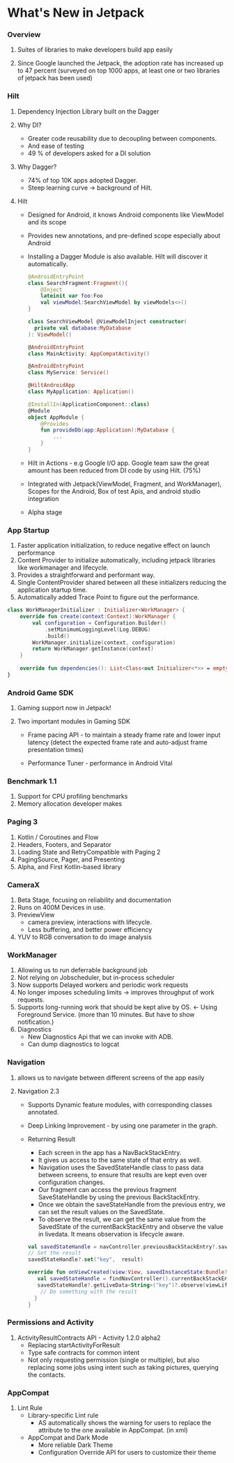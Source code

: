 # What's New in Jetpack

### Overview

1. Suites of libraries to make developers build app easily

2. Since Google launched the Jetpack, the adoption rate has increased up to 47 percent (surveyed on top 1000 apps, at least one or two libraries of jetpack has been used)

   

### Hilt

1. Dependency Injection Library built on the Dagger

2. Why DI?

   * Greater code reusability due to decoupling between components.
   * And ease of testing
   * 49 % of developers asked for a DI solution

3. Why Dagger?

   * 74% of top 10K apps adopted Dagger.
   * Steep learning curve -> background of Hilt.

4. Hilt

   * Designed for Android, it knows Android components like ViewModel and its scope

   * Provides new annotations, and pre-defined scope especially about Android

   * Installing a Dagger Module is also available. Hilt will discover it automatically.

     ```kotlin
     @AndroidEntryPoint
     class SearchFragment:Fragment(){
         @Inject
         lateinit var foo:Foo
         val viewModel:SearchViewModel by viewModels<>()
     }
     
     class SearchViewModel @ViewModelInject constructor(
       private val database:MyDatabase
     ): ViewModel()
     
     @AndroidEntryPoint
     class MainActivity: AppCompatActivity()
     
     @AndroidEntryPoint
     class MyService: Service()
     
     @HiltAndroidApp
     class MyApplication: Application()
     ```

     ```kotlin
     @InstallIn(ApplicationComponent::class)
     @Module
     object AppModule {
         @Provides
         fun provideDb(app:Application):MyDatabase {
             ...
         }
     }
     ```

   * Hilt in Actions - e.g Google I/O app. Google team saw the great amount has been reduced from DI code by using Hilt. (75%)
   * Integrated with Jetpack(ViewModel, Fragment, and WorkManager), Scopes for the Android, Box of test Apis, and android studio integration
   * Alpha stage

### App Startup

1. Faster application initialization, to reduce negative effect on launch performance
2. Content Provider to initialize automatically, including jetpack libraries like workmanager and lifecycle.
3. Provides a straightforward and performant way.
4. Single ContentProvider shared between all these initializers reducing the application startup time.
5. Automatically added Trace Point to figure out the performance.

```kotlin
class WorkManagerInitializer : Initializer<WorkManager> {
    override fun create(context:Context):WorkManager {
        val configuration = Configuration.Builder()
    		.setMinimumLoggingLevel(Log.DEBUG)
    		.build()
    	WorkManager.initialize(context, configuration)
        return WorkManager.getInstance(context)
    }
	
    override fun dependencies(): List<Class<out Initializer<*>> = emptyList()
}
```



### Android Game SDK

1. Gaming support now in Jetpack!
2. Two important modules in Gaming SDK

   * Frame pacing API - to maintain a steady frame rate and lower input latency (detect the expected frame rate and auto-adjust frame presentation times)

   * Performance Tuner - performance in Android Vital

     

### Benchmark 1.1

1. Support for CPU profiling benchmarks
2. Memory allocation developer makes



### Paging 3

1. Kotlin / Coroutines and Flow
2. Headers, Footers, and Separator
3. Loading State and RetryCompatible with Paging 2
4. PagingSource, Pager, and Presenting
5. Alpha, and First Kotlin-based library



### CameraX

1. Beta Stage, focusing on reliability and documentation
2. Runs on 400M Devices in use. 
3. PreviewView
   * camera preview, interactions with lifecycle.
   * Less buffering, and better power efficiency
4. YUV to RGB conversation to do image analysis



### WorkManager

1. Allowing us to run deferrable background job
2. Not relying on Jobscheduler, but in-process scheduler
3. Now supports Delayed workers and periodic work requests
4. No longer imposes scheduling limits -> improves throughput of work requests.
5. Supports long-running work that should be kept alive by OS. <- Using Foreground Service. (more than 10 minutes. But have to show notification.)
6. Diagnostics
   * New Diagnostics Api that we can invoke with ADB.
   * Can dump diagnostics to logcat

### Navigation

1. allows us to navigate between different screens of the app easily
2. Navigation 2.3

   * Supports Dynamic feature modules, with corresponding classes annotated.

   * Deep Linking Improvement - by using one parameter in the graph.

   * Returning Result

     * Each screen in the app has a NavBackStackEntry.
     * It gives us access to the same state of that entry as well.
     * Navigation uses the SavedStateHandle class to pass data between screens, to ensure that results are kept even over configuration changes.
     * Our fragment can access the previous fragment SaveStateHandle by using the previous BackStackEntry.
     * Once we obtain the saveStateHandle from the previous entry, we can set the result values on the SavedState.
     * To observe the result, we can get the same value from the SavedState of the currentBackStackEntry and observe the value in livedata. It means observation is lifecycle aware.

     ```kotlin
     val savedStateHandle = navController.previousBackStackEntry?.savedStateHandle
     // Set the result
     savedStateHandle?.set("key",  result)
     
     override fun onViewCreated(view:View, savedInstanceState:Bundle?){
     	val savedStateHandle = findNavController().currentBackStackEntry?.savedStateHandle
     	savedStateHandle?.getLiveData<String>("key")?.observe(viewLifecycleOwner) {
         // Do something with the result
       }
     }
     ```

   

### Permissions and Activity

1. ActivityResultContracts API - Activity 1.2.0 alpha2
   * Replacing startActivityForResult
   * Type safe contracts for common intent
   * Not only requesting permission (single or multiple), but also replacing some jobs using intent such as taking pictures, querying the contacts.



### AppCompat

1. Lint Rule
   * Library-specific Lint rule
     * AS automatically shows the warning for users to replace the attribute to the one available in AppCompat. (in xml)
   * AppCompat and Dark Mode
     * More reliable Dark Theme
     * Configuration Override API for users to customize their theme



